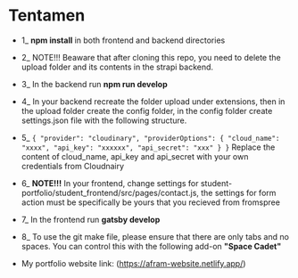 # Tentamen

- 1_ **npm install** in both frontend and backend directories
- 2_ NOTE!!! Beaware that after cloning this repo, you need to delete the upload folder and its contents in the strapi backend.
- 3_ In the backend run **npm run develop**
- 4_ In your backend recreate the folder upload under extensions, then in the upload folder create the config folder, in the config folder create settings.json file with the following structure.
- 5_ `{ "provider": "cloudinary", "providerOptions": { "cloud_name": "xxxx", "api_key": "xxxxxx", "api_secret": "xxx" } }` Replace the content of cloud_name, api_key and api_secret with your own credentials from Cloudnairy
- 6_ **NOTE!!!** In your frontend, change settings for student-portfolio/student_frontend/src/pages/contact.js, the settings for form action must be specifically be yours that you recieved from fromspree
- 7_ In the frontend run **gatsby develop**
- 8_ To use the git make file, please ensure that there are only tabs and no spaces. You can control this with the following add-on **"Space Cadet"**

- My portfolio website link:
(https://afram-website.netlify.app/)

